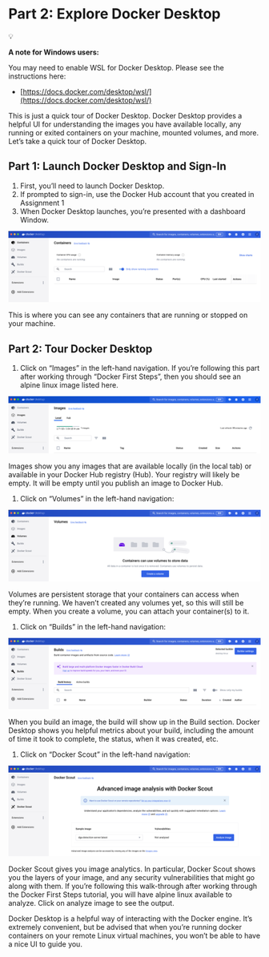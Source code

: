 # Part 2: Explore Docker Desktop

<aside>
💡

**A note for Windows users:**

You may need to enable WSL for Docker Desktop. Please see the instructions here:

- [https://docs.docker.com/desktop/wsl/](https://docs.docker.com/desktop/wsl/)
</aside>

This is just a quick tour of Docker Desktop. Docker Desktop provides a helpful UI for understanding the images you have available locally, any running or exited containers on your machine, mounted volumes, and more. Let’s take a quick tour of Docker Desktop.

## Part 1: Launch Docker Desktop and Sign-In

1. First, you’ll need to launch Docker Desktop. 
2. If prompted to sign-in, use the Docker Hub account that you created in Assignment 1
3. When Docker Desktop launches, you’re presented with a dashboard Window. 

![containers](img/containers.png)

This is where you can see any containers that are running or stopped on your machine. 

## Part 2: Tour Docker Desktop

1. Click on “Images” in the left-hand navigation. If you’re following this part after working through “Docker First Steps”, then you should see an alpine linux image listed here.

![images](img/images.png)

Images show you any images that are available locally (in the local tab) or available in your Docker Hub registry (Hub). Your registry will likely be empty. It will be empty until you publish an image to Docker Hub.

1. Click on “Volumes” in the left-hand navigation:

![volumes](img/volumes.png)

Volumes are persistent storage that your containers can access when they’re running. We haven’t created any volumes yet, so this will still be empty. When you create a volume, you can attach your container(s) to it.

1. Click on “Builds” in the left-hand navigation:

![builds](img/builds.png)

When you build an image, the build will show up in the Build section. Docker Desktop shows you helpful metrics about your build, including the amount of time it took to complete, the status, when it was created, etc.

1. Click on “Docker Scout” in the left-hand navigation:

![docker-scout](img/docker_scout.png)

Docker Scout gives you image analytics. In particular, Docker Scout shows you the layers of your image, and any security vulnerabilities that might go along with them. If you’re following this walk-through after working through the Docker First Steps tutorial, you will have alpine linux available to analyze. Click on analyze image to see the output. 

Docker Desktop is a helpful way of interacting with the Docker engine. It’s extremely convenient, but be advised that when you’re running docker containers on your remote Linux virtual machines, you won’t be able to have a nice UI to guide you.